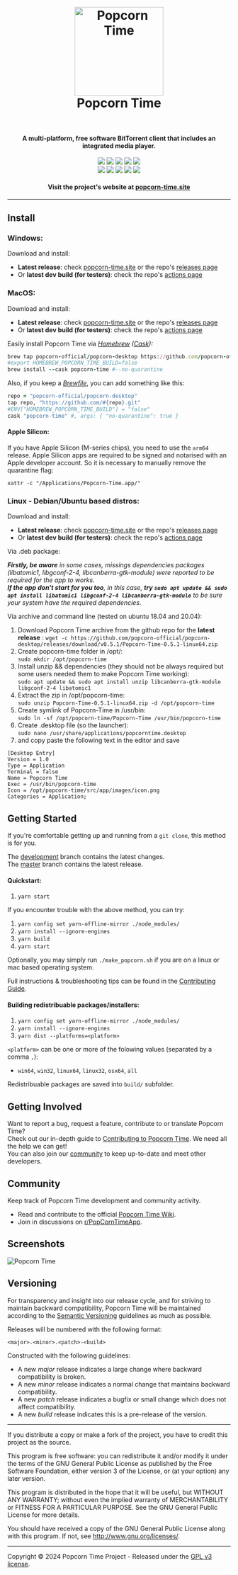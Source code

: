 <h1 align="center">
  <br>
  <a href="https://popcorn-time.site"><img src="https://avatars2.githubusercontent.com/u/7267937?s=200" alt="Popcorn Time" width="200"></a>
  <br>
  Popcorn Time
  <br>
  <br>
</h1>

<h4 align="center">A multi-platform, free software BitTorrent client that includes an integrated media player.</h4>

<p align="center">
  <a href="https://github.com/popcorn-official/popcorn-desktop/releases/latest"><img src="https://img.shields.io/github/v/release/popcorn-official/popcorn-desktop?color=brightgreen&label=latest%20release"></a>
  <a href="https://github.com/popcorn-official/popcorn-desktop/releases/latest"><img src="https://img.shields.io/github/release-date/popcorn-official/popcorn-desktop?label="></a>
  <a href="https://github.com/popcorn-official/popcorn-desktop/compare/master...development"><img src="https://img.shields.io/github/commits-since/popcorn-official/popcorn-desktop/latest?label=commits%20since"></a>
  <a href="https://github.com/popcorn-official/popcorn-desktop/commit/development"><img src="https://img.shields.io/github/last-commit/popcorn-official/popcorn-desktop?label=latest%20commit"></a>
  <a href="https://github.com/popcorn-official/popcorn-desktop/actions"><img src="https://img.shields.io/github/actions/workflow/status/popcorn-official/popcorn-desktop/build.yml?branch=development&label=latest%20build"></a><br>
  <a href="https://popcorn-time.site"><img src="https://img.shields.io/website?down_color=red&down_message=offline&label=popcorn-time.site&up_color=brightgreen&up_message=online&url=https%3A%2F%2Fpopcorn-time.site"></a>
  <a href="https://github.com/popcorn-official"><img src="https://img.shields.io/website?down_color=red&down_message=offline&label=github&up_color=brightgreen&up_message=online&url=https%3A%2F%2Fgithub.com%2Fpopcorn-official"></a>
  <a href="https://www.reddit.com/r/PopCornTimeApp"><img src="https://img.shields.io/website?down_color=red&down_message=offline&label=reddit&up_color=brightgreen&up_message=online&url=https%3A%2F%2Fold.reddit.com%2Fr%2Fpopcorntimeapp%2F"></a>
  <a href="https://github.com/popcorn-official/popcorn-desktop/wiki/"><img src="https://img.shields.io/website?down_color=red&down_message=offline&label=wiki&up_color=brightgreen&up_message=online&url=https%3A%2F%2Fgithub.com%2Fpopcorn-official%2Fpopcorn-desktop%2Fwiki%2F"></a>
  <a href="https://github.com/popcorn-official/popcorn-desktop/wiki/FAQ"><img src="https://img.shields.io/website?down_color=red&down_message=offline&label=faq&up_color=brightgreen&up_message=online&url=https%3A%2F%2Fgithub.com%2Fpopcorn-official%2Fpopcorn-desktop%2Fwiki%2FFAQ"></a>

<h4 align="center">Visit the project's website at <a href="https://popcorn-time.site">popcorn-time.site</a></h4>

***

## Install

### Windows:
Download and install:
  * **Latest release**: check [popcorn-time.site](https://popcorn-time.site) or the repo's [releases page](https://github.com/popcorn-official/popcorn-desktop/releases)
  * Or **latest dev build (for testers)**: check the repo's [actions page](https://github.com/popcorn-official/popcorn-desktop/actions)


### MacOS:
Download and install:
  * **Latest release**: check [popcorn-time.site](https://popcorn-time.site) or the repo's [releases page](https://github.com/popcorn-official/popcorn-desktop/releases)
  * Or **latest dev build (for testers)**: check the repo's [actions page](https://github.com/popcorn-official/popcorn-desktop/actions)

Easily install Popcorn Time via _[Homebrew](https://brew.sh) ([Cask](https://docs.brew.sh/Cask-Cookbook)):_
  ~~~ rb
  brew tap popcorn-official/popcorn-desktop https://github.com/popcorn-official/popcorn-desktop.git
  #export HOMEBREW_POPCORN_TIME_BUILD=false
  brew install --cask popcorn-time #--no-quarantine
  ~~~

Also, if you keep a [_Brewfile_](https://github.com/Homebrew/homebrew-bundle#usage), you can add something like this:
  ~~~ rb
  repo = "popcorn-official/popcorn-desktop"
  tap repo, "https://github.com/#{repo}.git"
  #ENV["HOMEBREW_POPCORN_TIME_BUILD"] = "false"
  cask "popcorn-time" #, args: { "no-quarantine": true }
  ~~~

#### Apple Silicon:

If you have Apple Silicon (M-series chips), you need to use the `arm64` release. Apple Silicon apps are required to be signed and notarised with an Apple developer account. So it is necessary to manually remove the quarantine flag:

```
xattr -c "/Applications/Popcorn-Time.app/"
```


### Linux - Debian/Ubuntu based distros:
Download and install:
  * **Latest release**: check [popcorn-time.site](https://popcorn-time.site) or the repo's [releases page](https://github.com/popcorn-official/popcorn-desktop/releases)
  * Or **latest dev build (for testers)**: check the repo's [actions page](https://github.com/popcorn-official/popcorn-desktop/actions)

Via .deb package:

  _**Firstly, be aware** in some cases, missings dependencies packages (libatomic1, libgconf-2-4, libcanberra-gtk-module) were reported to be required for the app to works.  
  **If the app don't start for you too**, in this case, **try `sudo apt update && sudo apt install libatomic1 libgconf-2-4 libcanberra-gtk-module`** to be sure your system have the required dependencies._

Via archive and command line (tested on ubuntu 18.04 and 20.04):
  1. Download Popcorn Time archive from the github repo for the **latest release** :
  `wget -c https://github.com/popcorn-official/popcorn-desktop/releases/download/v0.5.1/Popcorn-Time-0.5.1-linux64.zip`
  2. Create popcorn-time folder in /opt/:  
  `sudo mkdir /opt/popcorn-time`  
  3. Install unzip && dependencies (they should not be always required but some users needed them to make Popcorn Time working):  
  `sudo apt update && sudo apt install unzip libcanberra-gtk-module libgconf-2-4 libatomic1`  
  4. Extract the zip in /opt/popcorn-time:  
  `sudo unzip Popcorn-Time-0.5.1-linux64.zip -d /opt/popcorn-time`
  5. Create symlink of Popcorn-Time in /usr/bin:  
  `sudo ln -sf /opt/popcorn-time/Popcorn-Time /usr/bin/popcorn-time`  
  6. Create .desktop file (so the launcher):  
  `sudo nano /usr/share/applications/popcorntime.desktop`  
  7. and copy paste the following text in the editor and save  
  ```desktop
  [Desktop Entry]
  Version = 1.0
  Type = Application
  Terminal = false
  Name = Popcorn Time
  Exec = /usr/bin/popcorn-time
  Icon = /opt/popcorn-time/src/app/images/icon.png
  Categories = Application;
  ```


## Getting Started

If you're comfortable getting up and running from a `git clone`, this method is for you.

The [development](https://github.com/popcorn-official/popcorn-desktop/tree/development) branch contains the latest changes.  
The [master](https://github.com/popcorn-official/popcorn-desktop/tree/master) branch contains the latest release.

#### Quickstart:

1. `yarn start`

If you encounter trouble with the above method, you can try:

1. `yarn config set yarn-offline-mirror ./node_modules/`
2. `yarn install --ignore-engines`
3. `yarn build`
4. `yarn start`

Optionally, you may simply run `./make_popcorn.sh` if you are on a linux or mac based operating system.

Full instructions & troubleshooting tips can be found in the [Contributing Guide](docs/Contributing.md#contributing-to-popcorn-time).

#### Building redistribuable packages/installers:

1. `yarn config set yarn-offline-mirror ./node_modules/`
2. `yarn install --ignore-engines`
3. `yarn dist --platforms=<platform>`

`<platform>` can be one or more of the folowing values (separated by a comma `,`):
* `win64`, `win32`, `linux64`, `linux32`, `osx64`, `all`

Redistribuable packages are saved into `build/` subfolder.


## Getting Involved
Want to report a bug, request a feature, contribute to or translate Popcorn Time?  
Check out our in-depth guide to [Contributing to Popcorn Time](docs/Contributing.md#contributing-to-popcorn-time). We need all the help we can get!  
You can also join our [community](README.md#community) to keep up-to-date and meet other developers.  


<a name="community"></a>
## Community
Keep track of Popcorn Time development and community activity.
  * Read and contribute to the official [Popcorn Time Wiki](https://github.com/popcorn-official/popcorn-desktop/wiki/).
  * Join in discussions on [r/PopCornTimeApp](https://www.reddit.com/r/PopcornTimeApp).


## Screenshots
![Popcorn Time](https://cloud.githubusercontent.com/assets/8317250/10714437/b1e1dc8c-7b32-11e5-9c25-d9fbd5b2f3bd.png)


## Versioning
For transparency and insight into our release cycle, and for striving to maintain backward compatibility, Popcorn Time will be maintained according to the [Semantic Versioning](http://semver.org/) guidelines as much as possible.

Releases will be numbered with the following format:

`<major>.<minor>.<patch>-<build>`

Constructed with the following guidelines:

* A new *major* release indicates a large change where backward compatibility is broken.
* A new *minor* release indicates a normal change that maintains backward compatibility.
* A new *patch* release indicates a bugfix or small change which does not affect compatibility.
* A new *build* release indicates this is a pre-release of the version.


***

If you distribute a copy or make a fork of the project, you have to credit this project as the source.

This program is free software: you can redistribute it and/or modify it under the terms of the GNU General Public License as published by the Free Software Foundation, either version 3 of the License, or (at your option) any later version.

This program is distributed in the hope that it will be useful, but WITHOUT ANY WARRANTY; without even the implied warranty of MERCHANTABILITY or FITNESS FOR A PARTICULAR PURPOSE.  See the GNU General Public License for more details.

You should have received a copy of the GNU General Public License along with this program.  If not, see http://www.gnu.org/licenses/.

***

Copyright © 2024 Popcorn Time Project - Released under the [GPL v3 license](LICENSE.txt).
